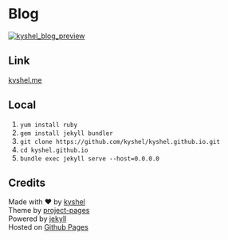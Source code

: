 # Blog

[![kyshel_blog_preview](https://cloud.githubusercontent.com/assets/23516161/20864174/7accd9d0-ba20-11e6-881a-c64cffeecfbe.png)](https://cloud.githubusercontent.com/assets/23516161/20864182/d03822a8-ba20-11e6-9ac1-30b5fadfb6f5.png)

## Link

[kyshel.me](http://kyshel.me)

## Local
1. `yum install ruby`
2. `gem install jekyll bundler`
3. `git clone https://github.com/kyshel/kyshel.github.io.git`
4. `cd kyshel.github.io`
5. `bundle exec jekyll serve --host=0.0.0.0`


## Credits
Made with ❤ by [kyshel](http://github.com/kyshel)  
Theme by [project-pages](https://github.com/projectpages/project-pages)  
Powered by [jekyll](https://github.com/jekyll/jekyll)  
Hosted on [Github Pages](https://pages.github.com)  